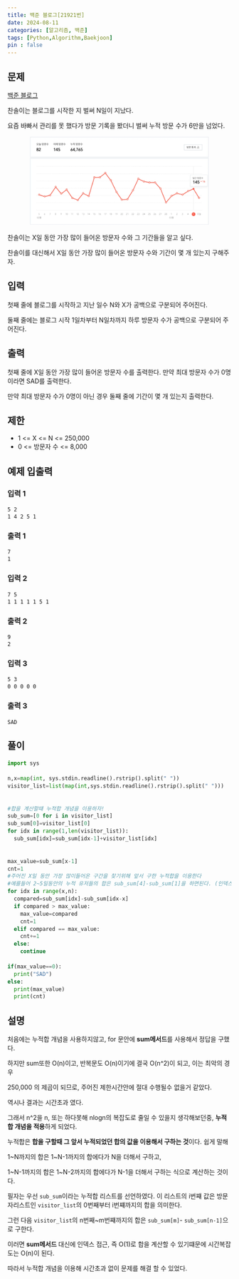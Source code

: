 ```yaml
---
title: 백준 블로그[21921번]
date: 2024-08-11
categories: [알고리즘, 백준]
tags: [Python,Algorithm,Baekjoon]
pin : false
---
```


## 문제
[백준 블로그](https://www.acmicpc.net/problem/21921)

찬솔이는 블로그를 시작한 지 벌써 N일이 지났다.

요즘 바빠서 관리를 못 했다가 방문 기록을 봤더니 벌써 누적 방문 수가 6만을 넘었다.

<div align='center'>
    <img src="../../img/baekjoon/21921/21921.png"  height="200px">
</div>

찬솔이는 X일 동안 가장 많이 들어온 방문자 수와 그 기간들을 알고 싶다.

찬솔이를 대신해서 X일 동안 가장 많이 들어온 방문자 수와 기간이 몇 개 있는지 구해주자.

## 입력

첫째 줄에 블로그를 시작하고 지난 일수 N와 X가 공백으로 구분되어 주어진다.

둘째 줄에는 블로그 시작 1일차부터 N일차까지 하루 방문자 수가 공백으로 구분되어 주어진다.

## 출력

첫째 줄에 X일 동안 가장 많이 들어온 방문자 수를 출력한다. 만약 최대 방문자 수가 0명이라면 SAD를 출력한다.

만약 최대 방문자 수가 0명이 아닌 경우 둘째 줄에 기간이 몇 개 있는지 출력한다.

## 제한

- 1 <= X <= N <= 250,000
- 0 <= 방문자 수 <= 8,000


## 예제 입출력

### 입력 1

```text
5 2
1 4 2 5 1
```

### 출력 1


```text
7
1
```
### 입력 2

```text
7 5
1 1 1 1 1 5 1
```

### 출력 2


```text
9
2
```
### 입력 3

```text
5 3
0 0 0 0 0
```

### 출력 3


```text
SAD
```


## 풀이
```python
import sys

n,x=map(int, sys.stdin.readline().rstrip().split(" "))
visitor_list=list(map(int,sys.stdin.readline().rstrip().split(" ")))


#합을 계산할떄 누적합 개념을 이용하자!
sub_sum=[0 for i in visitor_list]
sub_sum[0]=visitor_list[0]
for idx in range(1,len(visitor_list)):
  sub_sum[idx]=sub_sum[idx-1]+visitor_list[idx]


max_value=sub_sum[x-1]
cnt=1
#주어진 X일 동안 가장 많이들어온 구간을 찾기위해 앞서 구한 누적합을 이용한다
#예를들어 2~5일동안의 누적 유저들의 합은 sub_sum[4]-sub_sum[1]을 하면된다. (인덱스는 0부터 시작하므로)
for idx in range(x,n):
  compared=sub_sum[idx]-sub_sum[idx-x]
  if compared > max_value:
    max_value=compared
    cnt=1
  elif compared == max_value:
    cnt+=1
  else:
    continue

if(max_value==0):
  print("SAD")
else:
  print(max_value)
  print(cnt)
```

## 설명

처음에는 누적합 개념을 사용하지않고, for 문안에 **sum메서드**를 사용해서 정답을 구했다.

하지만 sum또한 O(n)이고, 반복문도 O(n)이기에 결국 O(n^2)이 되고, 이는 최악의 경우

250,000 의 제곱이 되므로, 주어진 제한시간안에 절대 수행될수 없을거 같았다.

역시나 결과는 시간초과 였다.

그래서 n^2을 n, 또는 하다못해 nlogn의 복잡도로 줄일 수 있을지 생각해보던중, **누적합 개념을 적용**하게 되었다.

누적합은 **합을 구할때 그 앞서 누적되었던 합의 값을 이용해서 구하는 것**이다. 쉽게 말해

1~N까지의 합은 1~N-1까지의 합에다가 N을 더해서 구하고,

1~N-1까지의 합은 1~N-2까지의 합에다가 N-1을 더해서 구하는 식으로 계산하는 것이다.

필자는 우선 `sub_sum`이라는 누적합 리스트를 선언하였다. 이 리스트의 i번쨰 값은 방문자리스트인 `visitor_list`의 0번째부터 i번쨰까지의 합을 의미한다.

그런 다음  `visitor_list`의 n번째~m번쨰까지의 합은  `sub_sum[m]`- `sub_sum[n-1]`으로 구한다.

이러면  **sum메서드** 대신에 인덱스 접근, 즉 O(1)로 합을 계산할 수 있기떄문에 시간복잡도는 O(n)이 된다.

따라서 누적합 개념을 이용해 시간초과 없이 문제를 해결 할 수 있었다.








